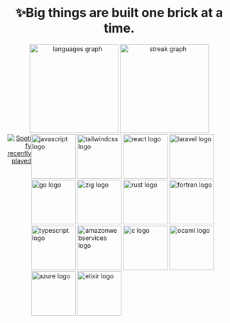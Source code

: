 <br clear="both">

<h1 align="center">✨Big things are built one brick at a time.</h1>

<div align="center">
  <img src="https://github-readme-stats.vercel.app/api/top-langs?username=Jgarette0&locale=en&hide_title=true&layout=compact&card_width=320&langs_count=10&theme=default&hide_border=true" height="200" alt="languages graph"  />
  <img src="https://streak-stats.demolab.com?user=Jgarette0&locale=en&mode=daily&theme=default&hide_border=true&border_radius=5" height="200" alt="streak graph"  />
</div>

<div style="display: flex; justify-content: space-between;">
    <div align="right">
        <a href="https://open.spotify.com/user/216vfppz35dbb363d3syvnl6a">
          <img src="https://spotify-recently-played-readme.vercel.app/api?user=216vfppz35dbb363d3syvnl6a&count=3&unique=false" alt="Spotify recently played" />
        </a>
    </div>
    <div align="left">
        <img src="https://skillicons.dev/icons?i=js" height="100" alt="javascript logo" />
        <img src="https://skillicons.dev/icons?i=tailwind" height="100" alt="tailwindcss logo" />
        <img src="https://skillicons.dev/icons?i=react" height="100" alt="react logo" />
        <img src="https://skillicons.dev/icons?i=laravel" height="100" alt="laravel logo" />
        <img src="https://skillicons.dev/icons?i=go" height="100" alt="go logo" />
        <img src="https://skillicons.dev/icons?i=zig" height="100" alt="zig logo" />
        <img src="https://skillicons.dev/icons?i=rust" height="100" alt="rust logo" />
        <img src="https://skillicons.dev/icons?i=fortran" height="100" alt="fortran logo" />
        <img src="https://skillicons.dev/icons?i=ts" height="100" alt="typescript logo" />
        <img src="https://skillicons.dev/icons?i=aws" height="100" alt="amazonwebservices logo" />
        <img src="https://skillicons.dev/icons?i=c" height="100" alt="c logo" />
        <img src="https://skillicons.dev/icons?i=ocaml" height="100" alt="ocaml logo" />
        <img src="https://skillicons.dev/icons?i=azure" height="100" alt="azure logo" />
        <img src="https://skillicons.dev/icons?i=elixir" height="100" alt="elixir logo" />
    </div>
</div>
